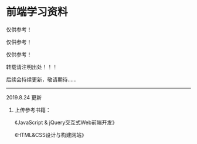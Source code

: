 # 前端学习资料

仅供参考！

仅供参考！

仅供参考！

转载请注明出处！！！

后续会持续更新，敬请期待……

***
2019.8.24 更新

1. 上传参考书籍：
   
    《JavaScript & jQuery交互式Web前端开发》
    
    《HTML&CSS设计与构建网站》